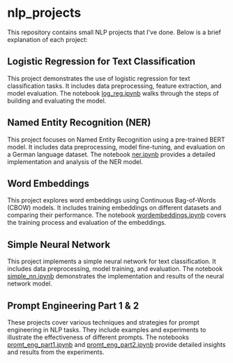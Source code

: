 # nlp_projects

This repository contains small NLP projects that I've done. Below is a brief explanation of each project:

## Logistic Regression for Text Classification
This project demonstrates the use of logistic regression for text classification tasks. It includes data preprocessing, feature extraction, and model evaluation. The notebook [log_reg.ipynb](log_reg.ipynb) walks through the steps of building and evaluating the model.

## Named Entity Recognition (NER)
This project focuses on Named Entity Recognition using a pre-trained BERT model. It includes data preprocessing, model fine-tuning, and evaluation on a German language dataset. The notebook [ner.ipynb](ner.ipynb) provides a detailed implementation and analysis of the NER model.

## Word Embeddings
This project explores word embeddings using Continuous Bag-of-Words (CBOW) models. It includes training embeddings on different datasets and comparing their performance. The notebook [wordembeddings.ipynb](wordembeddings.ipynb) covers the training process and evaluation of the embeddings.

## Simple Neural Network
This project implements a simple neural network for text classification. It includes data preprocessing, model training, and evaluation. The notebook [simple_nn.ipynb](simple_nn.ipynb) demonstrates the implementation and results of the neural network model.

## Prompt Engineering Part 1 & 2
These projects cover various techniques and strategies for prompt engineering in NLP tasks. They include examples and experiments to illustrate the effectiveness of different prompts. The notebooks [promt_eng_part1.ipynb](promt_eng_part1.ipynb) and [promt_eng_part2.ipynb](promt_eng_part2.ipynb) provide detailed insights and results from the experiments.